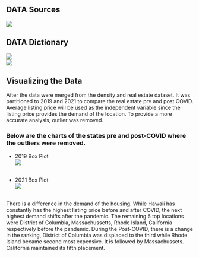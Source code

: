 ## DATA Sources<br>
<image src="https://github.com/tmarissa/marissa_DATA606/blob/main/Images/Data%20Source.PNG"/><br>


## DATA Dictionary<br>
<image src="https://github.com/tmarissa/marissa_DATA606/blob/main/Images/Data%20Variable%201.PNG"/><br>
<image src="https://github.com/tmarissa/marissa_DATA606/blob/main/Images/Data%20Variable%202.PNG"/><br>

## Visualizing the Data<br>
After the data were merged from the density and real estate dataset. It was partitioned to 2019 and 2021 to compare the real estate pre and post COVID. Average listing price will be used as the independent variable since the listing price provides the demand of the location.  To provide a more accurate analysis, outlier was removed. 

### Below are the charts of the states pre and post-COVID where the outliers were removed.
- 2019 Box Plot<br>
<img src ="https://github.com/tmarissa/marissa_DATA606/blob/main/Images/2016%20Box%20Plot%20for%20State's%20Average%20List%20Price.png" /><br><br>

- 2021 Box Plot<br>
<img src ="https://github.com/tmarissa/marissa_DATA606/blob/main/Images/2021%20Box%20Plot%20for%20State's%20Average%20List%20Price.png"/><br><br>

There is a difference in the demand of the housing. While Hawaii has constantly has the highest listing price before and after COVID, the next highest demand shifts after the pandemic. The remaining 5 top locations were District of Columbia, Massachussetts, Rhode Island, California respectively before the pandemic. During the Post-COVID, there is a change in the ranking, District of Columbia was displaced to the third while Rhode Island became second most expensive. It is followed by Massachussets. California maintained its fifth placement.
